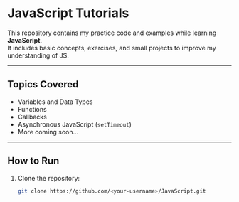 # JavaScript Tutorials 

This repository contains my practice code and examples while learning **JavaScript**.  
It includes basic concepts, exercises, and small projects to improve my understanding of JS.

---


## Topics Covered
- Variables and Data Types
- Functions
- Callbacks
- Asynchronous JavaScript (`setTimeout`)
- More coming soon...

---

## How to Run
1. Clone the repository:
   ```bash
   git clone https://github.com/<your-username>/JavaScript.git
